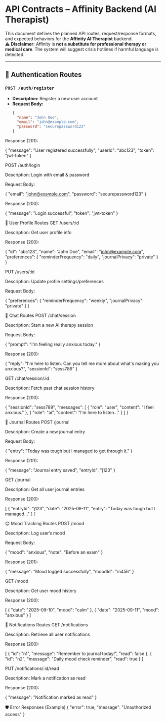 # API Contracts – Affinity Backend (AI Therapist)

This document defines the planned API routes, request/response formats, and expected behaviors for the **Affinity AI Therapist** backend.  
⚠️ **Disclaimer:** Affinity is **not a substitute for professional therapy or medical care**. The system will suggest crisis hotlines if harmful language is detected.

---

## 🔑 Authentication Routes

### `POST /auth/register`

- **Description:** Register a new user account
- **Request Body:**
  ```json
  {
    "name": "John Doe",
    "email": "john@example.com",
    "password": "securepassword123"
  }
  ```

Response (201):

{
"message": "User registered successfully",
"userId": "abc123",
"token": "jwt-token"
}

POST /auth/login

Description: Login with email & password

Request Body:

{
"email": "john@example.com",
"password": "securepassword123"
}

Response (200):

{
"message": "Login successful",
"token": "jwt-token"
}

👤 User Profile Routes
GET /users/:id

Description: Get user profile info

Response (200):

{
"id": "abc123",
"name": "John Doe",
"email": "john@example.com",
"preferences": {
"reminderFrequency": "daily",
"journalPrivacy": "private"
}
}

PUT /users/:id

Description: Update profile settings/preferences

Request Body:

{
"preferences": {
"reminderFrequency": "weekly",
"journalPrivacy": "private"
}
}

💬 Chat Routes
POST /chat/session

Description: Start a new AI therapy session

Request Body:

{
"prompt": "I'm feeling really anxious today."
}

Response (200):

{
"reply": "I'm here to listen. Can you tell me more about what's making you anxious?",
"sessionId": "sess789"
}

GET /chat/session/:id

Description: Fetch past chat session history

Response (200):

{
"sessionId": "sess789",
"messages": [
{ "role": "user", "content": "I feel anxious." },
{ "role": "ai", "content": "I'm here to listen..." }
]
}

📔 Journal Routes
POST /journal

Description: Create a new journal entry

Request Body:

{
"entry": "Today was tough but I managed to get through it."
}

Response (201):

{
"message": "Journal entry saved",
"entryId": "j123"
}

GET /journal

Description: Get all user journal entries

Response (200):

[
{
"entryId": "j123",
"date": "2025-09-11",
"entry": "Today was tough but I managed..."
}
]

😊 Mood Tracking Routes
POST /mood

Description: Log user’s mood

Request Body:

{
"mood": "anxious",
"note": "Before an exam"
}

Response (201):

{
"message": "Mood logged successfully",
"moodId": "m456"
}

GET /mood

Description: Get user mood history

Response (200):

[
{ "date": "2025-09-10", "mood": "calm" },
{ "date": "2025-09-11", "mood": "anxious" }
]

🔔 Notifications Routes
GET /notifications

Description: Retrieve all user notifications

Response (200):

[
{ "id": "n1", "message": "Remember to journal today!", "read": false },
{ "id": "n2", "message": "Daily mood check reminder", "read": true }
]

PUT /notifications/:id/read

Description: Mark a notification as read

Response (200):

{ "message": "Notification marked as read" }

🛡️ Error Responses (Example)
{
"error": true,
"message": "Unauthorized access"
}
